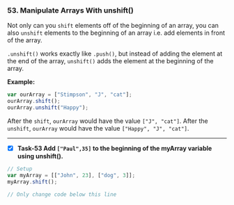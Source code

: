 ### 53. Manipulate Arrays With unshift()

Not only can you `shift` elements off of the beginning of an array, you can also `unshift` elements to the beginning of an array i.e. add elements in front of the array.

`.unshift()` works exactly like `.push()`, but instead of adding the element at the end of the array, `unshift()` adds the element at the beginning of the array.

**Example:**
```js
var ourArray = ["Stimpson", "J", "cat"];
ourArray.shift();
ourArray.unshift("Happy");
```
After the `shift`, `ourArray` would have the value `["J", "cat"]`. After the `unshift`, `ourArray` would have the value `["Happy", "J", "cat"]`.
*********************************************
- [x] **Task-53 Add `["Paul",35]` to the beginning of the myArray variable using unshift().**


```js
// Setup
var myArray = [["John", 23], ["dog", 3]];
myArray.shift();

// Only change code below this line
```